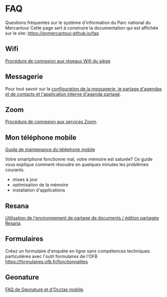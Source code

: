 # FAQ

Questions fréquentes sur le système d'information du Parc national du Mercantour
Cette page sert à construire la documentation qui est affichée sur le site: https://pnmercantour.github.io/faq


## Wifi

[Procédure de connexion aux réseaux Wifi du siège](Réseau/README.md)

## Messagerie

Pour tout savoir sur la [configuration de la messagerie, le partage d'agendas et de contacts et l'application interne d'agenda partagé](Messagerie/README.md).

## Zoom

[Procédure de connexion aux services Zoom](Messagerie/Zoom/README.md).

## Mon téléphone mobile

[Guide de maintenance du téléphone mobile](mobile/README.md)

Votre smartphone fonctionne mal, votre mémoire est saturée?
Ce guide vous explique comment résoudre en quelques minutes les problèmes courants.

- mises à jour
- optimisation de la mémoire
- installation d'applications

## Resana

[Utilisation de l'environnement de partage de documents / édition partagée Resana](Resana/README.md).

## Formulaires

Créez un formulaire d'enquête en ligne sans compétences techniques particulières avec l'outil formulaires de l'OFB
https://formulaires.ofb.fr/fonctionnalites

## Geonature

[FAQ de Geonature et d'Occtax mobile](geonature/README.md).
